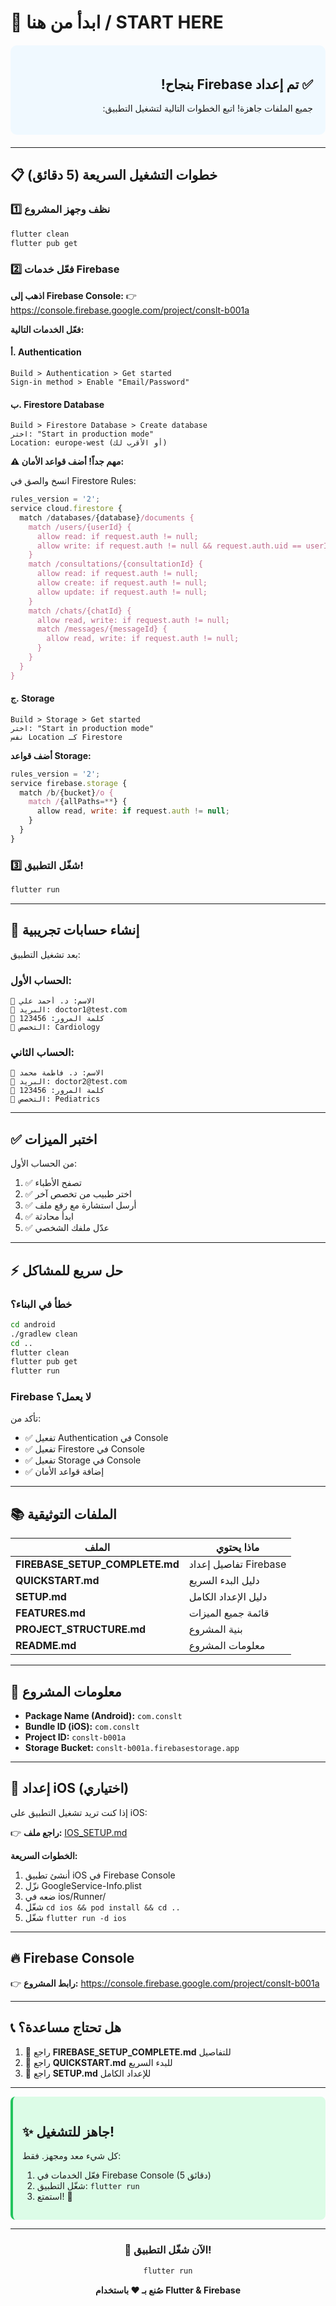 # 🚀 ابدأ من هنا / START HERE

<div dir="rtl" style="background: #f0f9ff; padding: 20px; border-radius: 10px; margin: 20px 0;">

## ✅ تم إعداد Firebase بنجاح!

جميع الملفات جاهزة! اتبع الخطوات التالية لتشغيل التطبيق:

</div>

---

## 📋 خطوات التشغيل السريعة (5 دقائق)

### 1️⃣ نظف وجهز المشروع

```bash
flutter clean
flutter pub get
```

### 2️⃣ فعّل خدمات Firebase

**اذهب إلى Firebase Console:**
👉 https://console.firebase.google.com/project/conslt-b001a

**فعّل الخدمات التالية:**

#### أ. Authentication
```
Build > Authentication > Get started
Sign-in method > Enable "Email/Password"
```

#### ب. Firestore Database
```
Build > Firestore Database > Create database
اختر: "Start in production mode"
Location: europe-west (أو الأقرب لك)
```

**⚠️ مهم جداً! أضف قواعد الأمان:**

انسخ والصق في Firestore Rules:
```javascript
rules_version = '2';
service cloud.firestore {
  match /databases/{database}/documents {
    match /users/{userId} {
      allow read: if request.auth != null;
      allow write: if request.auth != null && request.auth.uid == userId;
    }
    match /consultations/{consultationId} {
      allow read: if request.auth != null;
      allow create: if request.auth != null;
      allow update: if request.auth != null;
    }
    match /chats/{chatId} {
      allow read, write: if request.auth != null;
      match /messages/{messageId} {
        allow read, write: if request.auth != null;
      }
    }
  }
}
```

#### ج. Storage
```
Build > Storage > Get started
اختر: "Start in production mode"
نفس Location كـ Firestore
```

**أضف قواعد Storage:**
```javascript
rules_version = '2';
service firebase.storage {
  match /b/{bucket}/o {
    match /{allPaths=**} {
      allow read, write: if request.auth != null;
    }
  }
}
```

### 3️⃣ شغّل التطبيق!

```bash
flutter run
```

---

## 👥 إنشاء حسابات تجريبية

بعد تشغيل التطبيق:

### الحساب الأول:
```
👤 الاسم: د. أحمد علي
📧 البريد: doctor1@test.com
🔑 كلمة المرور: 123456
🏥 التخصص: Cardiology
```

### الحساب الثاني:
```
👤 الاسم: د. فاطمة محمد
📧 البريد: doctor2@test.com
🔑 كلمة المرور: 123456
🏥 التخصص: Pediatrics
```

---

## ✅ اختبر الميزات

من الحساب الأول:
1. ✅ تصفح الأطباء
2. ✅ اختر طبيب من تخصص آخر
3. ✅ أرسل استشارة مع رفع ملف
4. ✅ ابدأ محادثة
5. ✅ عدّل ملفك الشخصي

---

## ⚡ حل سريع للمشاكل

### خطأ في البناء؟
```bash
cd android
./gradlew clean
cd ..
flutter clean
flutter pub get
flutter run
```

### Firebase لا يعمل؟
تأكد من:
- ✅ تفعيل Authentication في Console
- ✅ تفعيل Firestore في Console
- ✅ تفعيل Storage في Console
- ✅ إضافة قواعد الأمان

---

## 📚 الملفات التوثيقية

| الملف | ماذا يحتوي |
|------|-----------|
| **FIREBASE_SETUP_COMPLETE.md** | تفاصيل إعداد Firebase |
| **QUICKSTART.md** | دليل البدء السريع |
| **SETUP.md** | دليل الإعداد الكامل |
| **FEATURES.md** | قائمة جميع الميزات |
| **PROJECT_STRUCTURE.md** | بنية المشروع |
| **README.md** | معلومات المشروع |

---

## 🎯 معلومات المشروع

- **Package Name (Android):** `com.conslt`
- **Bundle ID (iOS):** `com.conslt`
- **Project ID:** `conslt-b001a`
- **Storage Bucket:** `conslt-b001a.firebasestorage.app`

---

## 📱 إعداد iOS (اختياري)

إذا كنت تريد تشغيل التطبيق على iOS:

👉 **راجع ملف:** [IOS_SETUP.md](IOS_SETUP.md)

**الخطوات السريعة:**
1. أنشئ تطبيق iOS في Firebase Console
2. نزّل GoogleService-Info.plist
3. ضعه في ios/Runner/
4. شغّل `cd ios && pod install && cd ..`
5. شغّل `flutter run -d ios`

---

## 🔥 Firebase Console

👉 **رابط المشروع:**
https://console.firebase.google.com/project/conslt-b001a

---

## 📞 هل تحتاج مساعدة؟

1. 📖 راجع **FIREBASE_SETUP_COMPLETE.md** للتفاصيل
2. 📖 راجع **QUICKSTART.md** للبدء السريع
3. 📖 راجع **SETUP.md** للإعداد الكامل

---

<div style="background: #dcfce7; padding: 15px; border-radius: 8px; border-left: 4px solid #22c55e;">

## ✨ جاهز للتشغيل!

كل شيء معد ومجهز. فقط:
1. فعّل الخدمات في Firebase Console (5 دقائق)
2. شغّل التطبيق: `flutter run`
3. استمتع! 🎉

</div>

---

<div align="center">

### 🚀 الآن شغّل التطبيق!

```bash
flutter run
```

**صُنع بـ ❤️ باستخدام Flutter & Firebase**

</div>

